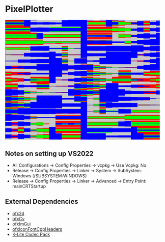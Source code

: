 # PixelPlotter

![Screenshot of emptyExample](preview.png)

## Notes on setting up VS2022

  - All Configurations -> Config Properties -> vcpkg -> Use Vcpkg: No
  - Release -> Config Properties -> Linker -> System -> SubSystem: Windows (/SUBSYSTEM:WINDOWS)
  - Release -> Config Properties -> Linker -> Advanced -> Entry Point: mainCRTStartup

## External Dependencies

- [ofx2d](https://github.com/ofxyz/ofx2d.git)
- [ofxCv](https://github.com/ofxyz/ofxCv.git)
- [ofxImGui](https://github.com/ofxyz/ofxImGui.git)
- [ofxIconFontCppHeaders](https://github.com/ofxyz/ofxIconFontCppHeaders)
- [K-Lite Codec Pack](https://files3.codecguide.com/K-Lite_Codec_Pack_1750_Basic.exe)
